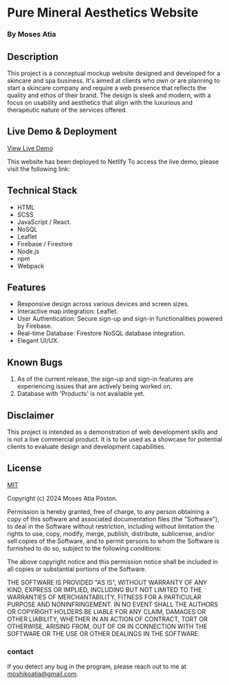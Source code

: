 # Pure Mineral Aesthetics Website

### By Moses Atia

## Description

This project is a conceptual mockup website designed and developed for a skincare and spa business. It's aimed at clients who own or are planning to start a skincare company and require a web presence that reflects the quality and ethos of their brand. The design is sleek and modern, with a focus on usability and aesthetics that align with the luxurious and therapeutic nature of the services offered.

## Live Demo & Deployment

[View Live Demo](https://pure-mineral.netlify.app/)

This website has been deployed to Netlify
To access the live demo, please visit the following link:

## Technical Stack

- HTML
- SCSS
- JavaScript / React.
- NoSQL
- Leaflet
- Firebase / Firestore
- Node.js
- npm
- Webpack

## Features

- Responsive design across various devices and screen sizes.
- Interactive map integration: Leaflet.
- User Authentication: Secure sign-up and sign-in functionalities powered by Firebase.
- Real-time Database: Firestore NoSQL database integration.
- Elegant UI/UX.

## Known Bugs

1. As of the current release, the sign-up and sign-in features are experiencing issues that are actively being worked on.
2. Database with 'Products' is not available yet.

## Disclaimer

This project is intended as a demonstration of web development skills and is not a live commercial product. It is to be used as a showcase for potential clients to evaluate design and development capabilities.

## License

[MIT](https://choosealicense.com/licenses/mit/)

Copyright (c) 2024 Moses Atia Poston.

Permission is hereby granted, free of charge, to any person obtaining a copy of this software and associated documentation files (the "Software"), to deal in the Software without restriction, including without limitation the rights to use, copy, modify, merge, publish, distribute, sublicense, and/or sell copies of the Software, and to permit persons to whom the Software is furnished to do so, subject to the following conditions:

The above copyright notice and this permission notice shall be included in all copies or substantial portions of the Software.

THE SOFTWARE IS PROVIDED "AS IS", WITHOUT WARRANTY OF ANY KIND, EXPRESS OR IMPLIED, INCLUDING BUT NOT LIMITED TO THE WARRANTIES OF MERCHANTABILITY, FITNESS FOR A PARTICULAR PURPOSE AND NONINFRINGEMENT. IN NO EVENT SHALL THE AUTHORS OR COPYRIGHT HOLDERS BE LIABLE FOR ANY CLAIM, DAMAGES OR OTHER LIABILITY, WHETHER IN AN ACTION OF CONTRACT, TORT OR OTHERWISE, ARISING FROM, OUT OF OR IN CONNECTION WITH THE SOFTWARE OR THE USE OR OTHER DEALINGS IN THE SOFTWARE.

### contact

If you detect any bug in the program, please reach out to me at [moshikoatia@gmail.com](mailto:moshikoatia@gmail.com).
